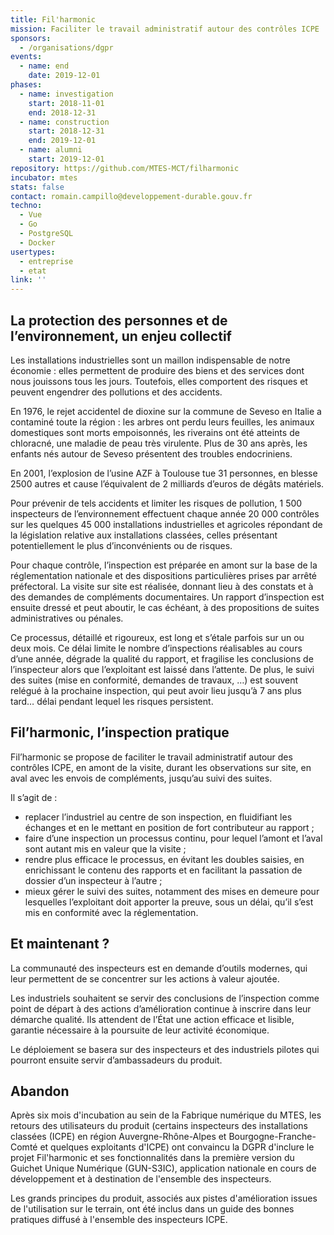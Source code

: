 ```yaml
---
title: Fil'harmonic
mission: Faciliter le travail administratif autour des contrôles ICPE
sponsors:
  - /organisations/dgpr
events:
  - name: end
    date: 2019-12-01
phases:
  - name: investigation
    start: 2018-11-01
    end: 2018-12-31
  - name: construction
    start: 2018-12-31
    end: 2019-12-01
  - name: alumni
    start: 2019-12-01
repository: https://github.com/MTES-MCT/filharmonic
incubator: mtes
stats: false
contact: romain.campillo@developpement-durable.gouv.fr
techno:
  - Vue
  - Go
  - PostgreSQL
  - Docker
usertypes:
  - entreprise
  - etat
link: ''
---
```

## La protection des personnes et de l’environnement, un enjeu collectif
Les installations industrielles sont un maillon indispensable de notre économie : elles permettent de produire des biens et des services dont nous jouissons tous les jours. Toutefois, elles comportent des risques et peuvent engendrer des pollutions et des accidents.

En 1976, le rejet accidentel de dioxine sur la commune de Seveso en Italie a contaminé toute la région : les arbres ont perdu leurs feuilles, les animaux domestiques sont morts empoisonnés, les riverains ont été atteints de chloracné, une maladie de peau très virulente. Plus de 30 ans après, les enfants nés autour de Seveso présentent des troubles endocriniens.

En 2001, l’explosion de l’usine AZF à Toulouse tue 31 personnes, en blesse 2500 autres et cause l’équivalent de 2 milliards d’euros de dégâts matériels.

Pour prévenir de tels accidents et limiter les risques de pollution, 1 500 inspecteurs de l’environnement effectuent chaque année 20 000 contrôles sur les quelques 45 000 installations industrielles et agricoles répondant de la législation relative aux installations classées, celles présentant potentiellement le plus d’inconvénients ou de risques.

Pour chaque contrôle, l’inspection est préparée en amont sur la base de la réglementation nationale et des dispositions particulières prises par arrêté préfectoral. La visite sur site est réalisée, donnant lieu à des constats et à des demandes de compléments documentaires. Un rapport d’inspection est ensuite dressé et peut aboutir, le cas échéant, à des propositions de suites administratives ou pénales.

Ce processus, détaillé et rigoureux, est long et s’étale parfois sur un ou deux mois. Ce délai limite le nombre d’inspections réalisables au cours d’une année, dégrade la qualité du rapport, et fragilise les conclusions de l’inspecteur alors que l’exploitant est laissé dans l’attente. De plus, le suivi des suites (mise en conformité, demandes de travaux, …) est souvent relégué à la prochaine inspection, qui peut avoir lieu jusqu’à 7 ans plus tard… délai pendant lequel les risques persistent.

## Fil’harmonic, l’inspection pratique
Fil’harmonic se propose de faciliter le travail administratif autour des contrôles ICPE, en amont de la visite, durant les observations sur site, en aval avec les envois de compléments, jusqu’au suivi des suites.

Il s’agit de :
* replacer l’industriel au centre de son inspection, en fluidifiant les échanges et en le mettant en position de fort contributeur au rapport ;
* faire d’une inspection un processus continu, pour lequel l’amont et l’aval sont autant mis en valeur que la visite ;
* rendre plus efficace le processus, en évitant les doubles saisies, en enrichissant le contenu des rapports et en facilitant la passation de dossier d’un inspecteur à l’autre ;
* mieux gérer le suivi des suites, notamment des mises en demeure pour lesquelles l’exploitant doit apporter la preuve, sous un délai, qu’il s’est mis en conformité avec la réglementation.

## Et maintenant ?
La communauté des inspecteurs est en demande d’outils modernes, qui leur permettent de se concentrer sur les actions à valeur ajoutée.

Les industriels souhaitent se servir des conclusions de l’inspection comme point de départ à des actions d’amélioration continue à inscrire dans leur démarche qualité. Ils attendent de l’État une action efficace et lisible, garantie nécessaire à la poursuite de leur activité économique.

Le déploiement se basera sur des inspecteurs et des industriels pilotes qui pourront ensuite servir d’ambassadeurs du produit.

## Abandon
Après six mois d'incubation au sein de la Fabrique numérique du MTES, les retours des utilisateurs du produit (certains inspecteurs des installations classées (ICPE) en région Auvergne-Rhône-Alpes et Bourgogne-Franche-Comté et quelques exploitants d'ICPE) ont convaincu la DGPR d'inclure le projet Fil'harmonic et ses fonctionnalités dans la première version du Guichet Unique Numérique (GUN-S3IC), application nationale en cours de développement et à destination de l'ensemble des inspecteurs.

Les grands principes du produit, associés aux pistes d'amélioration issues de l'utilisation sur le terrain, ont été inclus dans un guide des bonnes pratiques diffusé à l'ensemble des inspecteurs ICPE.
